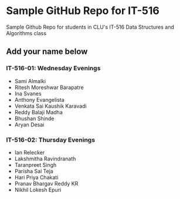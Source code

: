 # Sample GitHub Repo for IT-516

Sample Github Repo for students in CLU's IT-516 Data Structures and Algorithms class

## Add your name below

### IT-516-01: Wednesday Evenings
- Sami Almalki
- Ritesh Moreshwar Barapatre
- Ina Svanes
- Anthony Evangelista
- Venkata Sai Kaushik Karavadi
- Reddy Balaji Madha
- Bhushan Shinde
- Aryan Desai

### IT-516-02: Thursday Evenings
- Ian Relecker
- Lakshmitha Ravindranath 
- Taranpreet Singh
- Parisha Sai Teja
- Hari Priya Chakati
- Pranav Bhargav Reddy KR
- Nikhil Lokesh Epuri
